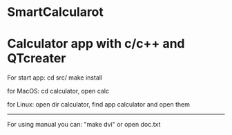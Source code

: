 # SmartCalcularot
# Calculator app with c/c++ and QTcreater

 For start app:
 cd src/
 make install


for MacOS: cd calculator, open calc

for Linux: open dir calculator,
find app calculator and open them


---------------
For using manual you can: "make dvi"
                         or open doc.txt
